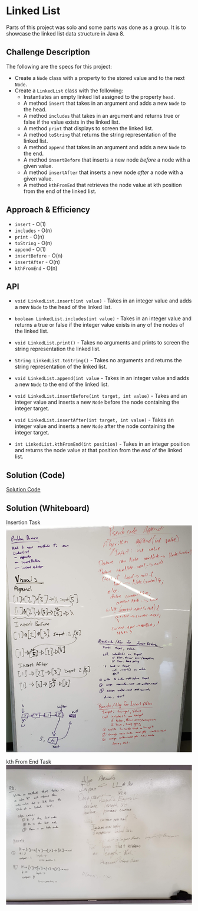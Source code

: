 # Linked List
<!-- Short summary or background information -->
Parts of this project was solo and some parts was done as a group. It is to showcase the linked list data structure in Java 8.

## Challenge Description
<!-- Description of the challenge -->
The following are the specs for this project:
* Create a `Node` class with a property to the stored value and to the next `Node`.
* Create a `LinkedList` class with the following:
  * Instantiates an empty linked list assigned to the property `head`.
  * A method `insert` that takes in an argument and adds a new `Node` to the head.
  * A method `includes` that takes in an argument and returns true or false if the value exists in the linked list.
  * A method `print` that displays to screen the linked list.
  * A method `toString` that returns the string representation of the linked list.
  * A method `append` that takes in an argument and adds a new `Node` to the end.
  * A method `insertBefore` that inserts a new node *before* a node with a given value.
  * A method `insertAfter` that inserts a new node *after* a node with a given value.
  * A method `kthFromEnd` that retrieves the node value at kth position from the end of the linked list.

## Approach & Efficiency
<!-- What approach did you take? Why? What is the Big O space/time for this approach? -->
* `insert` - O(1)
* `includes` - O(n)
* `print` - O(n)
* `toString` - O(n)
* `append` - O(1)
* `insertBefore` - O(n)
* `insertAfter` - O(n)
* `kthFromEnd` - O(n)

## API
<!-- Description of each method publicly available to your Linked List -->
* `void LinkedList.insert(int value)` - Takes in an integer value and adds a new `Node` to the head of the linked list. 

* `boolean LinkedList.includes(int value)` - Takes in an integer value and returns a true or false if the integer value exists in any of the nodes of the linked list.

* `void LinkedList.print()` - Takes no arguments and prints to screen the string representation the linked list.

* `String LinkedList.toString()` - Takes no arguments and returns the string representation of the linked list.

* `void LinkedList.append(int value` - Takes in an integer value and adds a new `Node` to the end of the linked list.

* `void LinkedList.insertBefore(int target, int value)` - Takes and an integer value and inserts a new `Node` before the node containing the integer target.

* `void LinkedList.insertAfter(int target, int value)` - Takes an integer value and inserts a new `Node` after the node containing the integer target.

* `int LinkedList.kthFromEnd(int position)` - Takes in an integer position and returns the node value at that position from the *end* of the linked list.

## Solution (Code)
<!-- Link to code -->
[Solution Code](https://github.com/stephenchu530/data-structures-and-algorithms/blob/master/CodeChallenges401/src/main/java/CodeChallenges401/LinkedList.java)

## Solution (Whiteboard)
<!-- Embedded whiteboard image -->
Insertion Task
![Whiteboard](assets/LinkedList.jpg)

kth From End Task
![Whiteboard](assets/kthFromEnd.jpg)
